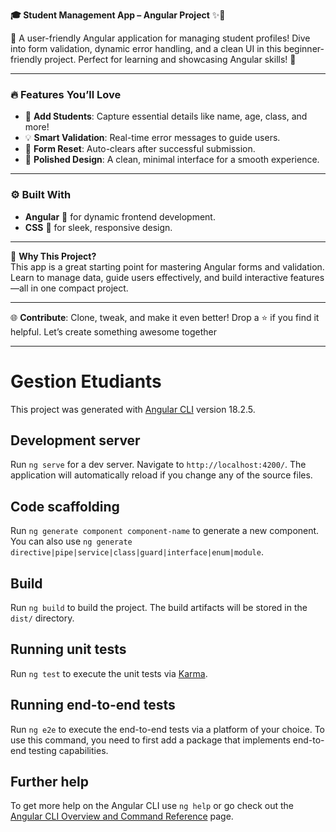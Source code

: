 **🎓 Student Management App – Angular Project** ✨🚀  

📖 A user-friendly Angular application for managing student profiles! Dive into form validation, dynamic error handling, and a clean UI in this beginner-friendly project. Perfect for learning and showcasing Angular skills! 🎉  

---

### 🔥 **Features You’ll Love**  
- 🎯 **Add Students**: Capture essential details like name, age, class, and more!  
- 💡 **Smart Validation**: Real-time error messages to guide users.  
- 🔄 **Form Reset**: Auto-clears after successful submission.  
- 🎨 **Polished Design**: A clean, minimal interface for a smooth experience.  

---

### ⚙️ **Built With**  
- **Angular** 🚀 for dynamic frontend development.  
- **CSS** 🎨 for sleek, responsive design.  

---

🌟 **Why This Project?**  
This app is a great starting point for mastering Angular forms and validation. Learn to manage data, guide users effectively, and build interactive features—all in one compact project.  

---

🌐 **Contribute**: Clone, tweak, and make it even better! Drop a ⭐️ if you find it helpful. Let’s create something awesome together

---
# Gestion Etudiants

This project was generated with [Angular CLI](https://github.com/angular/angular-cli) version 18.2.5.

## Development server

Run `ng serve` for a dev server. Navigate to `http://localhost:4200/`. The application will automatically reload if you change any of the source files.

## Code scaffolding

Run `ng generate component component-name` to generate a new component. You can also use `ng generate directive|pipe|service|class|guard|interface|enum|module`.

## Build

Run `ng build` to build the project. The build artifacts will be stored in the `dist/` directory.

## Running unit tests

Run `ng test` to execute the unit tests via [Karma](https://karma-runner.github.io).

## Running end-to-end tests

Run `ng e2e` to execute the end-to-end tests via a platform of your choice. To use this command, you need to first add a package that implements end-to-end testing capabilities.

## Further help

To get more help on the Angular CLI use `ng help` or go check out the [Angular CLI Overview and Command Reference](https://angular.dev/tools/cli) page.
